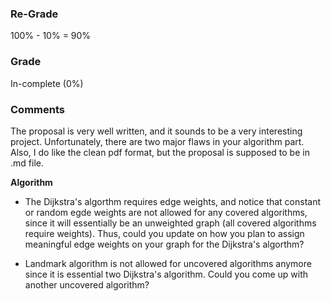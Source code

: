 ### Re-Grade
100% - 10% = 90%

### Grade
In-complete (0%)

### Comments

The proposal is very well written, and it sounds to be a very interesting project. Unfortunately, there are two major flaws in your algorithm part. Also, I do like the clean pdf format, but the proposal is supposed to be in .md file.

**Algorithm**

- The Dijkstra's algorthm requires edge weights, and notice that constant or random egde weights are not allowed for any covered algorithms, since it will essentially be an unweighted graph (all covered algorithms require weights). Thus, could you update on how you plan to assign meaningful edge weights on your graph for the Dijkstra's algorthm?

- Landmark algorithm is not allowed for uncovered algorithms anymore since it is essential two Dijkstra's algorithm. Could you come up with another uncovered algorithm?
